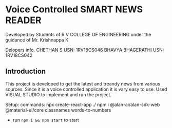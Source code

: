 # Voice Controlled SMART NEWS READER
Developed by Students of R V COLLEGE OF ENGINEERING under the guidance of Mr. Krishnappa K

Delopers info.
 CHETHAN S              USN: 1RV18CS046
 BHAVYA BHAGERATHI      USN: 1RV18CS042

## Introduction
 This project is developed to get the latest and treandy news from various sources.
 Since it is a voice controlled application it is vary easy to use.
 Used VISUAL STUDIO to implement and run the project.

Setup:
commands:
npx create-react-app ./
npm i @alan-ai/alan-sdk-web @material-ui/core classnames words-to-numbers




- run ```npm i && npm start``` to start
